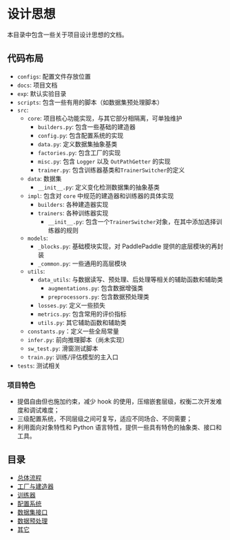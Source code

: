 # 设计思想

本目录中包含一些关于项目设计思想的文档。

## 代码布局

+ `configs`: 配置文件存放位置
+ `docs`: 项目文档
+ `exp`: 默认实验目录
+ `scripts`: 包含一些有用的脚本（如数据集预处理脚本）
+ `src`:
    - `core`: 项目核心功能实现，与其它部分相隔离，可单独维护
        - `builders.py`: 包含一些基础的建造器
        - `config.py`: 包含配置系统的实现
        - `data.py`: 定义数据集抽象基类
        - `factories.py`: 包含工厂的实现
        - `misc.py`: 包含 `Logger` 以及 `OutPathGetter` 的实现
        - `trainer.py`: 包含训练器基类和`TrainerSwitcher`的定义
    - `data`: 数据集
        - `__init__.py`: 定义变化检测数据集的抽象基类
    - `impl`: 包含对 `core` 中规范的建造器和训练器的具体实现
        - `builders`: 各种建造器实现
        - `trainers`: 各种训练器实现
            - `__init__.py`: 包含一个`TrainerSwitcher`对象，在其中添加选择训练器的规则
    - `models`:
        - `_blocks.py`: 基础模块实现，对 PaddlePaddle 提供的底层模块的再封装
        - `_common.py`: 一些通用的高层模块
    - `utils`:
        - `data_utils`: 与数据读写、预处理、后处理等相关的辅助函数和辅助类
            - `augmentations.py`: 包含数据增强类
            - `preprocessors.py`: 包含数据预处理类
        - `losses.py`: 定义一些损失
        - `metrics.py`: 包含常用的评价指标
        - `utils.py`: 其它辅助函数和辅助类
    - `constants.py`：定义一些全局常量
    - `infer.py`: 前向推理脚本（尚未实现）
    - `sw_test.py`: 滑窗测试脚本
    - `train.py`: 训练/评估模型的主入口
+ `tests`: 测试相关

### 项目特色

- 提倡自由但也施加约束，减少 hook 的使用，压缩嵌套层级，权衡二次开发难度和调试难度；
- 三级配置系统，不同层级之间可复写，适应不同场合、不同需要；
- 利用面向对象特性和 Python 语言特性，提供一些具有特色的抽象类、接口和工具。

## 目录

- [总体流程](./总体流程.md)
- [工厂与建造器](./工厂与建造器.md)
- [训练器](./训练器.md)
- [配置系统](./配置系统.md)
- [数据集接口](./数据集接口.md)
- [数据预处理](./数据预处理.md)
- [其它](./其它.md)